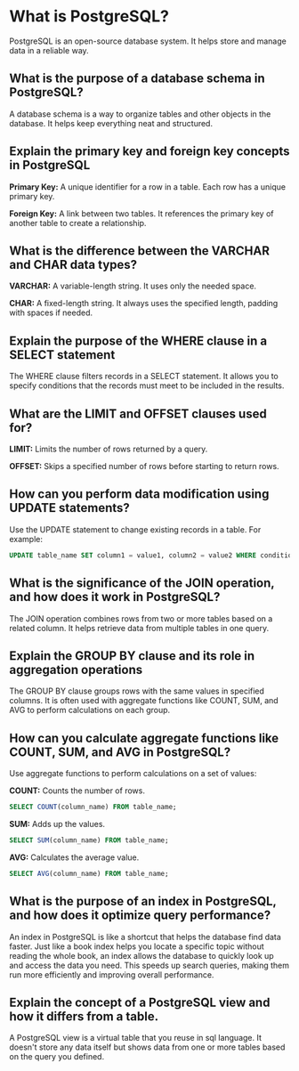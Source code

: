 # What is PostgreSQL?
PostgreSQL is an open-source database system. It helps store and manage data in a reliable way.

## What is the purpose of a database schema in PostgreSQL?
A database schema is a way to organize tables and other objects in the database. It helps keep everything neat and structured.

## Explain the primary key and foreign key concepts in PostgreSQL
**Primary Key:** A unique identifier for a row in a table. Each row has a unique primary key.

**Foreign Key:** A link between two tables. It references the primary key of another table to create a relationship.

## What is the difference between the VARCHAR and CHAR data types?
**VARCHAR:** A variable-length string. It uses only the needed space.

**CHAR:** A fixed-length string. It always uses the specified length, padding with spaces if needed.

## Explain the purpose of the WHERE clause in a SELECT statement
The WHERE clause filters records in a SELECT statement. It allows you to specify conditions that the records must meet to be included in the results.

## What are the LIMIT and OFFSET clauses used for?
**LIMIT:** Limits the number of rows returned by a query.

**OFFSET:** Skips a specified number of rows before starting to return rows.

## How can you perform data modification using UPDATE statements?
Use the UPDATE statement to change existing records in a table. For example:

```sql
UPDATE table_name SET column1 = value1, column2 = value2 WHERE condition;
```
## What is the significance of the JOIN operation, and how does it work in PostgreSQL?
The JOIN operation combines rows from two or more tables based on a related column. It helps retrieve data from multiple tables in one query.

## Explain the GROUP BY clause and its role in aggregation operations
The GROUP BY clause groups rows with the same values in specified columns. It is often used with aggregate functions like COUNT, SUM, and AVG to perform calculations on each group.

## How can you calculate aggregate functions like COUNT, SUM, and AVG in PostgreSQL?
Use aggregate functions to perform calculations on a set of values:

**COUNT:** Counts the number of rows.
```sql
SELECT COUNT(column_name) FROM table_name;
```
**SUM:** Adds up the values.
```sql
SELECT SUM(column_name) FROM table_name;
```
**AVG:** Calculates the average value.
```sql
SELECT AVG(column_name) FROM table_name;
```

## What is the purpose of an index in PostgreSQL, and how does it optimize query performance?
An index in PostgreSQL is like a shortcut that helps the database find data faster. Just like a book index helps you locate a specific topic without reading the whole book, an index allows the database to quickly look up and access the data you need. This speeds up search queries, making them run more efficiently and improving overall performance.

## Explain the concept of a PostgreSQL view and how it differs from a table.
A PostgreSQL view is a virtual table that you reuse in sql language. It doesn't store any data itself but shows data from one or more tables based on the query you defined. 